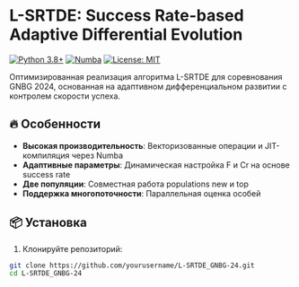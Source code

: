 # L-SRTDE: Success Rate-based Adaptive Differential Evolution

[![Python 3.8+](https://img.shields.io/badge/python-3.8+-blue.svg)](https://www.python.org/downloads/)
[![Numba](https://img.shields.io/badge/numba-0.57+-orange.svg)](https://numba.pydata.org/)
[![License: MIT](https://img.shields.io/badge/License-MIT-yellow.svg)](https://opensource.org/licenses/MIT)

Оптимизированная реализация алгоритма L-SRTDE для соревнования GNBG 2024, основанная на адаптивном дифференциальном развитии с контролем скорости успеха.

## 🔥 Особенности

- **Высокая производительность**: Векторизованные операции и JIT-компиляция через Numba
- **Адаптивные параметры**: Динамическая настройка F и Cr на основе success rate
- **Две популяции**: Совместная работа populations new и top
- **Поддержка многопоточности**: Параллельная оценка особей

## 📦 Установка

1. Клонируйте репозиторий:
```bash
git clone https://github.com/yourusername/L-SRTDE_GNBG-24.git
cd L-SRTDE_GNBG-24
```
